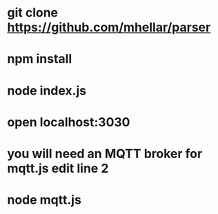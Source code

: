 # git clone https://github.com/mhellar/parser
# npm install
# node index.js
# open localhost:3030
# you will need an MQTT broker for mqtt.js edit line 2
# node mqtt.js